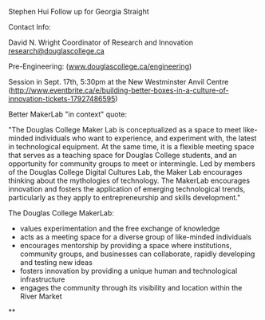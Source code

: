Stephen Hui Follow up for Georgia Straight

Contact Info:

David N. Wright
Coordinator of Research and Innovation
research@douglascollege.ca	

Pre-Engineering: (www.douglascollege.ca/engineering)

Session in Sept. 17th, 5:30pm at the New Westminster Anvil Centre (http://www.eventbrite.ca/e/building-better-boxes-in-a-culture-of-innovation-tickets-17927486595)

Better MakerLab "in context" quote:

"The Douglas College Maker Lab is conceptualized as a space to meet like-minded individuals who want to experience, and experiment with, the latest in technological equipment. At the same time, it is a flexible meeting space that serves as a teaching space for Douglas College students, and an opportunity for community groups to meet or intermingle. Led by members of the Douglas College Digital Cultures Lab, the Maker Lab encourages thinking about the mythologies of technology. The MakerLab encourages innovation and fosters the application of emerging technological trends, particularly as they apply to entrepreneurship and skills development."

The Douglas College MakerLab:

- values experimentation and the free exchange of knowledge
- acts as a meeting space for a diverse group of like-minded individuals
- encourages mentorship by providing a space where institutions, community groups, and businesses can collaborate, rapidly developing and testing new ideas
- fosters innovation by providing a unique human and technological infrastructure
- engages the community through its visibility and location within the River Market


**
